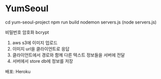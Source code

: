 # YumSeoul

cd yum-seoul-project
npm run build
nodemon servers.js (node servers.js)

비밀번호 암호화 bcrypt

1. aws s3에 이미지 업로드 
2. 이미지 url을 클라이언트로 응답 
3. 클라이언트에서 경로와 함께 다른 텍스트 정보들을 서버에 전달
4. 서버에서 store db에 정보를 저장

배포: Heroku